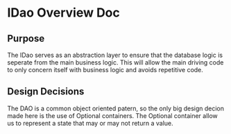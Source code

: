 # IDao Overview Doc # 

## Purpose ##
The IDao serves as an abstraction layer to ensure that the database logic is seperate from the main business logic.
This will allow the main driving code to only concern itself with business logic and avoids repetitive code.

## Design Decisions ##
The DAO is a common object oriented patern, so the only big design decion made here is the use of Optional containers. The Optional container allow us to represent a state that may or may not return a value.
